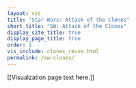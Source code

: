 ```yaml
---
layout: vis
title: "Star Wars: Attack of the Clones"
short_title: "SW: Attack of the Clones"
display_site_title: true
display_page_title: true
order: 1
vis_include: clones_reuse.html
permalink: /sw-clones/
---
```


[[Visualzation page text here.]]
